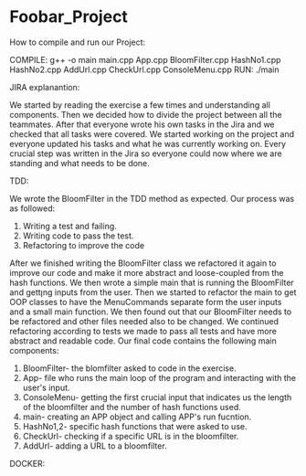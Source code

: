 # Foobar_Project

How to compile and run our Project:

COMPILE: g++ -o main main.cpp App.cpp  BloomFilter.cpp HashNo1.cpp HashNo2.cpp AddUrl.cpp CheckUrl.cpp ConsoleMenu.cpp
RUN: ./main

JIRA explanantion:

We started by reading the exercise a few times and understanding all components.
Then we decided how to divide the project between all the teammates.
After that everyone wrote his own tasks in the Jira and we checked that all tasks were covered.
We started working on the project and everyone updated his tasks and what he was currently working on.
Every crucial step was written in the Jira so everyone could now where we are standing and what needs to be done.

TDD:

We wrote the BloomFilter in the TDD method as expected.
Our process was as followed:
1. Writing a test and failing.
2. Writing code to pass the test.
3. Refactoring to improve the code


After we finished writing the BloomFilter class we refactored it again to improve our code and make it more abstract and loose-coupled from the hash functions.
We then wrote a simple main that is running the BloomFilter and gettןng inputs from the user.
Then we started to refactor the main to get OOP classes to have the MenuCommands separate form the user 
inputs and a small main function.
We then found out that our BloomFilter needs to be refactored and other files needed also to 
be changed.
We continued refactoring according to tests we made to pass all tests and have more abstract and readable code.
Our final code contains the following main components: 
1. BloomFilter- the blomfilter asked to code in the exercise.
2. App- file who runs the main loop of the program and interacting with the user's input.
3. ConsoleMenu- getting the first crucial input that indicates us the length of the bloomfilter and the number of hash functions used.
4. main- creating an APP object and calling APP's run fucntion.
5. HashNo1,2- specific hash functions that were asked to use.
6. CheckUrl- checking if a specific URL is in the bloomfilter.
7. AddUrl- adding a URL to a bloomfilter.


DOCKER:

